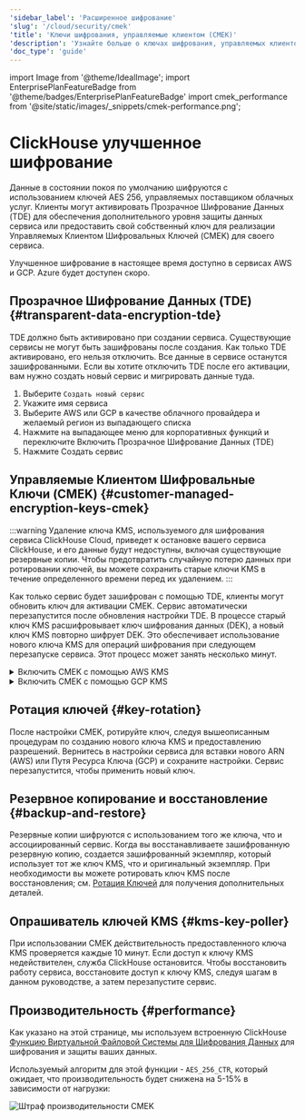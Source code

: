 ```yaml
---
'sidebar_label': 'Расширенное шифрование'
'slug': '/cloud/security/cmek'
'title': 'Ключи шифрования, управляемые клиентом (CMEK)'
'description': 'Узнайте больше о ключах шифрования, управляемых клиентом'
'doc_type': 'guide'
---
```

import Image from '@theme/IdealImage';
import EnterprisePlanFeatureBadge from '@theme/badges/EnterprisePlanFeatureBadge'
import cmek_performance from '@site/static/images/_snippets/cmek-performance.png';


# ClickHouse улучшенное шифрование

<EnterprisePlanFeatureBadge feature="Enhanced Encryption"/>

Данные в состоянии покоя по умолчанию шифруются с использованием ключей AES 256, управляемых поставщиком облачных услуг. Клиенты могут активировать Прозрачное Шифрование Данных (TDE) для обеспечения дополнительного уровня защиты данных сервиса или предоставить свой собственный ключ для реализации Управляемых Клиентом Шифровальных Ключей (CMEK) для своего сервиса.

Улучшенное шифрование в настоящее время доступно в сервисах AWS и GCP. Azure будет доступен скоро.

## Прозрачное Шифрование Данных (TDE) {#transparent-data-encryption-tde}

TDE должно быть активировано при создании сервиса. Существующие сервисы не могут быть зашифрованы после создания. Как только TDE активировано, его нельзя отключить. Все данные в сервисе останутся зашифрованными. Если вы хотите отключить TDE после его активации, вам нужно создать новый сервис и мигрировать данные туда.

1. Выберите `Создать новый сервис`
2. Укажите имя сервиса
3. Выберите AWS или GCP в качестве облачного провайдера и желаемый регион из выпадающего списка
4. Нажмите на выпадающее меню для корпоративных функций и переключите Включить Прозрачное Шифрование Данных (TDE)
5. Нажмите Создать сервис

## Управляемые Клиентом Шифровальные Ключи (CMEK) {#customer-managed-encryption-keys-cmek}

:::warning
Удаление ключа KMS, используемого для шифрования сервиса ClickHouse Cloud, приведет к остановке вашего сервиса ClickHouse, и его данные будут недоступны, включая существующие резервные копии. Чтобы предотвратить случайную потерю данных при ротировании ключей, вы можете сохранить старые ключи KMS в течение определенного времени перед их удалением.
:::

Как только сервис будет зашифрован с помощью TDE, клиенты могут обновить ключ для активации CMEK. Сервис автоматически перезапустится после обновления настройки TDE. В процессе старый ключ KMS расшифровывает ключ шифрования данных (DEK), а новый ключ KMS повторно шифрует DEK. Это обеспечивает использование нового ключа KMS для операций шифрования при следующем перезапуске сервиса. Этот процесс может занять несколько минут.

<details>
    <summary>Включить CMEK с помощью AWS KMS</summary>

1. В ClickHouse Cloud выберите зашифрованный сервис
2. Нажмите на Настройки слева
3. Внизу экрана разверните информацию о сетевой безопасности
4. Скопируйте ID Роли Шифрования (AWS) или Учетной Записи Шифрования (GCP) - это потребуется на следующем шаге
5. [Создайте ключ KMS для AWS](https://docs.aws.amazon.com/kms/latest/developerguide/create-keys.html)
6. Нажмите на ключ
7. Обновите политику ключа AWS следующим образом:

```json
{
    "Sid": "Allow ClickHouse Access",
    "Effect": "Allow",
    "Principal": {
        "AWS": [ "Encryption role ID " ]
    },
    "Action": [
        "kms:Encrypt",
        "kms:Decrypt",
        "kms:ReEncrypt*",
        "kms:DescribeKey"
    ],
    "Resource": "*"
}
```

10. Сохраните Политику ключа
11. Скопируйте ARN ключа
12. Вернитесь в ClickHouse Cloud и вставьте ARN ключа в разделе Прозрачное Шифрование Данных в Настройках Сервиса
13. Сохраните изменения

</details>

<details>
    <summary>Включить CMEK с помощью GCP KMS</summary>

1. В ClickHouse Cloud выберите зашифрованный сервис
2. Нажмите на Настройки слева
3. Внизу экрана разверните информацию о сетевой безопасности
4. Скопируйте Учетную Запись Шифрования (GCP) - это потребуется на следующем шаге
5. [Создайте ключ KMS для GCP](https://cloud.google.com/kms/docs/create-key)
6. Нажмите на ключ
7. Предоставьте следующие разрешения Учетной Записи Шифрования GCP, скопированной на шаге 4 выше.
   - Cloud KMS CryptoKey Encrypter/Decrypter
   - Cloud KMS Viewer
10. Сохраните разрешения ключа
11. Скопируйте Путь Ресурса Ключа
12. Вернитесь в ClickHouse Cloud и вставьте Путь Ресурса Ключа в разделе Прозрачное Шифрование Данных в Настройках Сервиса
13. Сохраните изменения

</details>

## Ротация ключей {#key-rotation}

После настройки CMEK, ротируйте ключ, следуя вышеописанным процедурам по созданию нового ключа KMS и предоставлению разрешений. Вернитесь в настройки сервиса для вставки нового ARN (AWS) или Путя Ресурса Ключа (GCP) и сохраните настройки. Сервис перезапустится, чтобы применить новый ключ.

## Резервное копирование и восстановление {#backup-and-restore}

Резервные копии шифруются с использованием того же ключа, что и ассоциированный сервис. Когда вы восстанавливаете зашифрованную резервную копию, создается зашифрованный экземпляр, который использует тот же ключ KMS, что и оригинальный экземпляр. При необходимости вы можете ротировать ключ KMS после восстановления; см. [Ротация Ключей](#key-rotation) для получения дополнительных деталей.

## Опрашиватель ключей KMS {#kms-key-poller}

При использовании CMEK действительность предоставленного ключа KMS проверяется каждые 10 минут. Если доступ к ключу KMS недействителен, служба ClickHouse остановится. Чтобы восстановить работу сервиса, восстановите доступ к ключу KMS, следуя шагам в данном руководстве, а затем перезапустите сервис.

## Производительность {#performance}

Как указано на этой странице, мы используем встроенную ClickHouse [Функцию Виртуальной Файловой Системы для Шифрования Данных](/operations/storing-data#encrypted-virtual-file-system) для шифрования и защиты ваших данных.

Используемый алгоритм для этой функции - `AES_256_CTR`, который ожидает, что производительность будет снижена на 5-15% в зависимости от нагрузки:

<Image img={cmek_performance} size="lg" alt="Штраф производительности CMEK" />